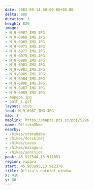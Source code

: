```yaml
---
date: 2003-09-14 00:00:00+00:00
delta: 600
duration: 3
height: 820
image:
- M_9-6987_IMG.JPG
- M_9-6968_IMG.JPG
- M_9-6969_IMG.JPG
- M_9-6973_IMG.JPG
- M_9-6977_IMG.JPG
- M_9-6979_IMG.JPG
- M_9-6980_IMG.JPG
- M_9-6981_IMG.JPG
- M_9-6983_IMG.JPG
- M_9-6985_IMG.JPG
- M_9-6984_IMG.JPG
- M_9-6990_IMG.JPG
- M_9-6987_IMG.JPG
- M_9-6989_IMG.JPG
- mapgps.jpg
- path_1.gif
layout: stub
lead: M_9-6987_IMG.JPG
map: 1
maplink: https://mapzs.pzs.si/poi/5296
name: OtliskoOkno
nearby:
- /hikes/starababa
- /hikes/dolskimaj
- /hikes/caven
- /hikes/malagora
- /hikes/soncnica
peak: 45.917544,13.911851
region: vipava
start: 45.903995,13.912370
title: Otlica's natural window
x: 416
y: 86
---
```

